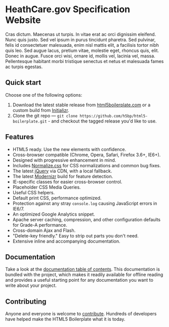 # HeathCare.gov Specification Website

Cras dictum. Maecenas ut turpis. In vitae erat ac orci dignissim eleifend. Nunc quis justo. Sed vel ipsum in purus tincidunt pharetra. Sed pulvinar, felis id consectetuer malesuada, enim nisl mattis elit, a facilisis tortor nibh quis leo. Sed augue lacus, pretium vitae, molestie eget, rhoncus quis, elit. Donec in augue. Fusce orci wisi, ornare id, mollis vel, lacinia vel, massa. Pellentesque habitant morbi tristique senectus et netus et malesuada fames ac turpis egestas.


## Quick start

Choose one of the following options:

1. Download the latest stable release from
   [html5boilerplate.com](http://html5boilerplate.com/) or a custom build from
   [Initializr](http://www.initializr.com).
2. Clone the git repo — `git clone
   https://github.com/h5bp/html5-boilerplate.git` - and checkout the tagged
   release you'd like to use.


## Features

* HTML5 ready. Use the new elements with confidence.
* Cross-browser compatible (Chrome, Opera, Safari, Firefox 3.6+, IE6+).
* Designed with progressive enhancement in mind.
* Includes [Normalize.css](http://necolas.github.com/normalize.css/) for CSS
  normalizations and common bug fixes.
* The latest [jQuery](http://jquery.com/) via CDN, with a local fallback.
* The latest [Modernizr](http://modernizr.com/) build for feature detection.
* IE-specific classes for easier cross-browser control.
* Placeholder CSS Media Queries.
* Useful CSS helpers.
* Default print CSS, performance optimized.
* Protection against any stray `console.log` causing JavaScript errors in
  IE6/7.
* An optimized Google Analytics snippet.
* Apache server caching, compression, and other configuration defaults for
  Grade-A performance.
* Cross-domain Ajax and Flash.
* "Delete-key friendly." Easy to strip out parts you don't need.
* Extensive inline and accompanying documentation.


## Documentation

Take a look at the [documentation table of
contents](/h5bp/html5-boilerplate/blob/master/doc/TOC.md). This
documentation is bundled with the project, which makes it readily available for
offline reading and provides a useful starting point for any documentation
you want to write about your project.


## Contributing

Anyone and everyone is welcome to
[contribute](/h5bp/html5-boilerplate/blob/master/CONTRIBUTING.md). Hundreds
of developers have helped make the HTML5 Boilerplate what it is today.
